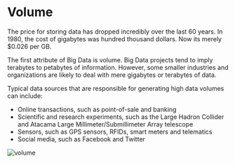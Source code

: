 # Volume
The price for storing data has dropped incredibly over the last 60 years. In 1980, the cost of gigabytes was hundred thousand dollars. Now its merely $0.026 per GB.

The first attribute of Big Data is volume. Big Data projects tend to imply terabytes to petabytes of information. However, some smaller industries and organizations are likely to deal with mere gigabytes or terabytes of data. 

Typical data sources that are responsible for generating high data volumes can include:
* Online transactions, such as point-of-sale and banking
* Scientific and research experiments, such as the Large Hadron Collider and Atacama Large Millimeter/Submillimeter Array telescope
* Sensors, such as GPS sensors, RFIDs, smart meters and telematics
* Social media, such as Facebook and Twitter

![volume](https://learning.oreilly.com/library/view/big-data-fundamentals/9780134291185/graphics/01fig12.jpg)